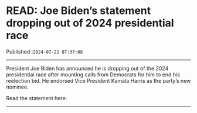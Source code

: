 # READ: Joe Biden’s statement dropping out of 2024 presidential race

Published :`2024-07-22 07:37:08`

---

President Joe Biden has announced he is dropping out of the 2024 presidential race after mounting calls from Democrats for him to end his reelection bid. He endorsed Vice President Kamala Harris as the party’s new nominee.

Read the statement here:

---

